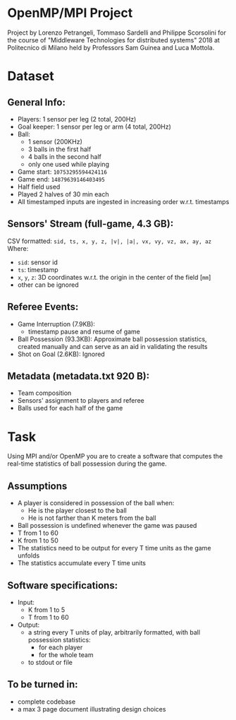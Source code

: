 # OpenMP/MPI Project

Project by Lorenzo Petrangeli, Tommaso Sardelli and Philippe Scorsolini for the course of "Middleware Technologies for distributed systems" 2018 at Politecnico di Milano held by Professors Sam Guinea and Luca Mottola.

# Dataset

## General Info:

- Players: 1 sensor per leg (2 total, 200Hz)
- Goal keeper: 1 sensor per leg or arm (4 total, 200Hz)
- Ball: 
  - 1 sensor (200KHz)
  - 3 balls in the first half
  - 4 balls in the second half
  - only one used while playing
- Game start: `10753295594424116`
- Game end: `14879639146403495`
- Half field used
- Played 2 halves of 30 min each
- All timestamped inputs are ingested in increasing order w.r.t. timestamps

## Sensors' Stream (full-game, 4.3 GB):

CSV formatted: `sid, ts, x, y, z, |v|, |a|, vx, vy, vz, ax, ay, az`
Where:
- `sid`: sensor id
- `ts`: timestamp
- `x`, `y`, `z`: 3D coordinates w.r.t. the origin in the center of the field [`mm`]
- other can be ignored

## Referee Events:
- Game Interruption (7.9KB):
  - timestamp pause and resume of game
- Ball Possession (93.3KB): Approximate ball possession statistics, created manually and can serve as an aid in validating the results
- Shot on Goal (2.6KB): Ignored

## Metadata (metadata.txt 920 B):
- Team composition
- Sensors' assignment to players and referee
- Balls used for each half of the game

# Task
Using MPI and/or OpenMP you are to create a software that computes the real-time statistics of ball possession during the game.
## Assumptions
- A player is considered in possession of the ball when:
  - He is the player closest to the ball
  - He is not farther than K meters from the ball
- Ball possession is undefined whenever the game was paused
- T from 1 to 60
- K from 1 to 50
- The statistics need to be output for every T time units as the game unfolds
- The statistics accumulate every T time units

## Software specifications:
- Input:
  - K from 1 to 5
  - T from 1 to 60
- Output:
  - a string every T units of play, arbitrarily formatted, with ball possession statistics:
    - for each player
    - for the whole team
  - to stdout or file

## To be turned in:
- complete codebase
- a max 3 page document illustrating design choices